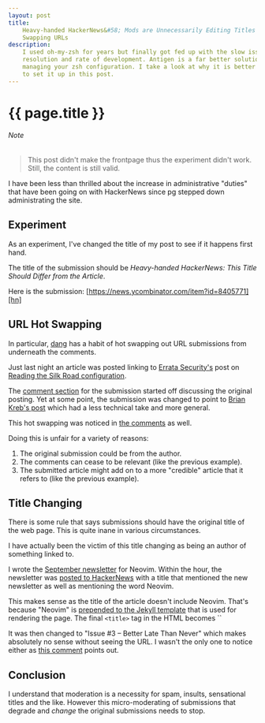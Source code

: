 ```yaml
---
layout: post
title:
    Heavy-handed HackerNews&#58; Mods are Unnecessarily Editing Titles and
    Swapping URLs
description:
    I used oh-my-zsh for years but finally got fed up with the slow issue
    resolution and rate of development. Antigen is a far better solution for
    managing your zsh configuration. I take a look at why it is better and how
    to set it up in this post.
---
```


# {{ page.title }}

###### Note

> This post didn't make the frontpage thus the experiment didn't work. Still,
> the content is still valid.

I have been less than thrilled about the increase in administrative "duties"
that have been going on with HackerNews since pg stepped down administrating the
site.

## Experiment

As an experiment, I've changed the title of my post to see if it happens first
hand.

The title of the submission should be *Heavy-handed HackerNews: This Title
Should Differ from the Article*.

Here is the submission: [https://news.ycombinator.com/item?id=8405771][hn]

## URL Hot Swapping

In particular, [dang][dang] has a habit of hot swapping out URL submissions from
underneath the comments.

Just last night an article was posted linking to [Errata Security's][errata]
post on [Reading the Silk Road configuration][silk-conf].

The [comment section][silk-comments] for the submission started off discussing
the original posting. Yet at some point, the submission was changed to point to
[Brian Kreb's post][kreb] which had a less technical take and more general.

This hot swapping was noticed in [the comments][silk-disc] as well.

Doing this is unfair for a variety of reasons:

1. The original submission could be from the author.
2. The comments can cease to be relevant (like the previous example).
3. The submitted article might add on to a more "credible" article that it
   refers to (like the previous example).

## Title Changing

There is some rule that says submissions should have the original title of the
web page. This is quite inane in various circumstances.

I have actually been the victim of this title changing as being an author of
something linked to.

I wrote the [September newsletter][neovim] for Neovim. Within the hour, the
newsletter was [posted to HackerNews][neovim-hn] with a title that mentioned the
new newsletter as well as mentioning the word Neovim.

This makes sense as the title of the article doesn't include Neovim. That's
because "Neovim" is [prepended to the Jekyll template][jekyll] that is used for
rendering the page. The final `<title>` tag in the HTML becomes `<title>Issue #3
- Better Late than Never - Neovim</title>`

It was then changed to "Issue #3 – Better Late Than Never" which makes
absolutely no sense without seeing the URL. I wasn't the only one to notice
either as [this comment][comment] points out.

## Conclusion

I understand that moderation is a necessity for spam, insults, sensational
titles and the like. However this micro-moderating of submissions that degrade
and *change* the original submissions needs to stop.

[dang]: https://news.ycombinator.com/user?id=dang
[errata]: http://blog.erratasec.com/2014/10/reading-silk-road-configuration.html
[silk-conf]: http://blog.erratasec.com/2014/10/reading-silk-road-configuration.html
[silk-comments]: https://news.ycombinator.com/item?id=8404511
[silk-disc]: https://news.ycombinator.com/item?id=8404723
[kreb]: http://krebsonsecurity.com/2014/10/silk-road-lawyers-poke-holes-in-fbis-story/
[neovim]: http://neovim.org/news/2014/sept/
[neovim-hn]: https://news.ycombinator.com/item?id=8290283
[comment]: https://news.ycombinator.com/item?id=8292175
[jekyll]: https://github.com/neovim/neovim.github.io/blob/master/_layouts/default.html#L9
[hn]: https://news.ycombinator.com/item?id=8405771
